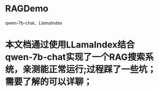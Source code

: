 # RAGDemo
qwen-7b-chat、LlamaIndex

# 本文档通过使用LLamaIndex结合qwen-7b-chat实现了一个RAG搜索系统，亲测能正常运行;过程踩了一些坑；需要了解的可以详聊；
